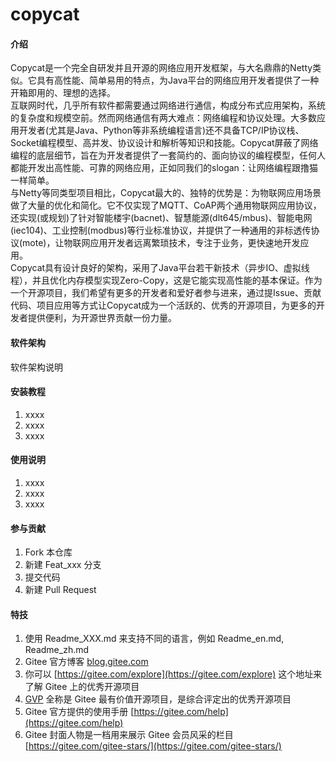 # copycat

#### 介绍
Copycat是一个完全自研发并且开源的网络应用开发框架，与大名鼎鼎的Netty类似。它具有高性能、简单易用的特点，为Java平台的网络应用开发者提供了一种开箱即用的、理想的选择。<br>
互联网时代，几乎所有软件都需要通过网络进行通信，构成分布式应用架构，系统的复杂度和规模空前。然而网络通信有两大难点：网络编程和协议处理。大多数应用开发者(尤其是Java、Python等非系统编程语言)还不具备TCP/IP协议栈、Socket编程模型、高并发、协议设计和解析等知识和技能。Copycat屏蔽了网络编程的底层细节，旨在为开发者提供了一套简约的、面向协议的编程模型，任何人都能开发出高性能、可靠的网络应用，正如同我们的slogan：让网络编程跟撸猫一样简单。<br>
与Netty等同类型项目相比，Copycat最大的、独特的优势是：为物联网应用场景做了大量的优化和简化。它不仅实现了MQTT、CoAP两个通用物联网应用协议，还实现(或规划)了针对智能楼宇(bacnet)、智慧能源(dlt645/mbus)、智能电网(iec104)、工业控制(modbus)等行业标准协议，并提供了一种通用的非标透传协议(mote)，让物联网应用开发者远离繁琐技术，专注于业务，更快速地开发应用。<br>
Copycat具有设计良好的架构，采用了Java平台若干新技术（异步IO、虚拟线程），并且优化内存模型实现Zero-Copy，这是它能实现高性能的基本保证。作为一个开源项目，我们希望有更多的开发者和爱好者参与进来，通过提Issue、贡献代码、项目应用等方式让Copycat成为一个活跃的、优秀的开源项目，为更多的开发者提供便利，为开源世界贡献一份力量。

#### 软件架构
软件架构说明


#### 安装教程

1.  xxxx
2.  xxxx
3.  xxxx

#### 使用说明

1.  xxxx
2.  xxxx
3.  xxxx

#### 参与贡献

1.  Fork 本仓库
2.  新建 Feat_xxx 分支
3.  提交代码
4.  新建 Pull Request


#### 特技

1.  使用 Readme\_XXX.md 来支持不同的语言，例如 Readme\_en.md, Readme\_zh.md
2.  Gitee 官方博客 [blog.gitee.com](https://blog.gitee.com)
3.  你可以 [https://gitee.com/explore](https://gitee.com/explore) 这个地址来了解 Gitee 上的优秀开源项目
4.  [GVP](https://gitee.com/gvp) 全称是 Gitee 最有价值开源项目，是综合评定出的优秀开源项目
5.  Gitee 官方提供的使用手册 [https://gitee.com/help](https://gitee.com/help)
6.  Gitee 封面人物是一档用来展示 Gitee 会员风采的栏目 [https://gitee.com/gitee-stars/](https://gitee.com/gitee-stars/)
